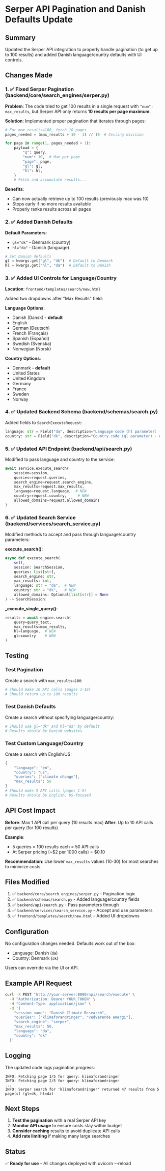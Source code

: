 # Serper API Pagination and Danish Defaults Update

## Summary

Updated the Serper API integration to properly handle pagination (to get up to 100 results) and added Danish language/country defaults with UI controls.

## Changes Made

### 1. ✅ Fixed Serper Pagination (backend/core/search_engines/serper.py)

**Problem**: The code tried to get 100 results in a single request with `"num": max_results`, but Serper API only returns **10 results per page maximum**.

**Solution**: Implemented proper pagination that iterates through pages:
```python
# For max_results=100, fetch 10 pages
pages_needed = (max_results + 10 - 1) // 10  # Ceiling division

for page in range(1, pages_needed + 1):
    payload = {
        "q": query,
        "num": 10,  # Max per page
        "page": page,
        "gl": gl,
        "hl": hl,
    }
    # Fetch and accumulate results...
```

**Benefits**:
- Can now actually retrieve up to 100 results (previously max was 10)
- Stops early if no more results available
- Properly ranks results across all pages

### 2. ✅ Added Danish Defaults

**Default Parameters**:
- `gl="dk"` - Denmark (country)
- `hl="da"` - Danish (language)

```python
# Set Danish defaults
gl = kwargs.get("gl", "dk")  # Default to Denmark
hl = kwargs.get("hl", "da")  # Default to Danish
```

### 3. ✅ Added UI Controls for Language/Country

**Location**: `frontend/templates/search/new.html`

Added two dropdowns after "Max Results" field:

**Language Options**:
- Danish (Dansk) - **default**
- English
- German (Deutsch)
- French (Français)
- Spanish (Español)
- Swedish (Svenska)
- Norwegian (Norsk)

**Country Options**:
- Denmark - **default**
- United States
- United Kingdom
- Germany
- France
- Sweden
- Norway

### 4. ✅ Updated Backend Schema (backend/schemas/search.py)

Added fields to `SearchExecuteRequest`:
```python
language: str = Field("da", description="Language code (hl parameter) - defaults to Danish")
country: str = Field("dk", description="Country code (gl parameter) - defaults to Denmark")
```

### 5. ✅ Updated API Endpoint (backend/api/search.py)

Modified to pass language and country to the service:
```python
await service.execute_search(
    session=session,
    queries=request.queries,
    search_engine=request.search_engine,
    max_results=request.max_results,
    language=request.language,  # NEW
    country=request.country,     # NEW
    allowed_domains=request.allowed_domains
)
```

### 6. ✅ Updated Search Service (backend/services/search_service.py)

Modified methods to accept and pass through language/country parameters:

**execute_search()**:
```python
async def execute_search(
    self,
    session: SearchSession,
    queries: list[str],
    search_engine: str,
    max_results: int,
    language: str = "da",  # NEW
    country: str = "dk",   # NEW
    allowed_domains: Optional[list[str]] = None
) -> SearchSession:
```

**_execute_single_query()**:
```python
results = await engine.search(
    query=query_text,
    max_results=max_results,
    hl=language,  # NEW
    gl=country    # NEW
)
```

## Testing

### Test Pagination

Create a search with `max_results=100`:
```python
# Should make 10 API calls (pages 1-10)
# Should return up to 100 results
```

### Test Danish Defaults

Create a search without specifying language/country:
```python
# Should use gl="dk" and hl="da" by default
# Results should be Danish websites
```

### Test Custom Language/Country

Create a search with English/US:
```python
{
    "language": "en",
    "country": "us",
    "queries": ["climate change"],
    "max_results": 50
}
# Should make 5 API calls (pages 1-5)
# Results should be English, US-focused
```

## API Cost Impact

**Before**: Max 1 API call per query (10 results max)
**After**: Up to 10 API calls per query (for 100 results)

**Example**:
- 5 queries × 100 results each = 50 API calls
- At Serper pricing (~$2 per 1000 calls) = $0.10

**Recommendation**: Use lower `max_results` values (10-30) for most searches to minimize costs.

## Files Modified

1. ✅ `backend/core/search_engines/serper.py` - Pagination logic
2. ✅ `backend/schemas/search.py` - Added language/country fields
3. ✅ `backend/api/search.py` - Pass parameters through
4. ✅ `backend/services/search_service.py` - Accept and use parameters
5. ✅ `frontend/templates/search/new.html` - Added UI dropdowns

## Configuration

No configuration changes needed. Defaults work out of the box:
- Language: Danish (`da`)
- Country: Denmark (`dk`)

Users can override via the UI or API.

## Example API Request

```bash
curl -X POST "http://your-server:8080/api/search/execute" \
  -H "Authorization: Bearer YOUR_TOKEN" \
  -H "Content-Type: application/json" \
  -d '{
    "session_name": "Danish Climate Research",
    "queries": ["klimaforandringer", "vedvarende energi"],
    "search_engine": "serper",
    "max_results": 50,
    "language": "da",
    "country": "dk"
  }'
```

## Logging

The updated code logs pagination progress:
```
INFO: Fetching page 1/5 for query: klimaforandringer
INFO: Fetching page 2/5 for query: klimaforandringer
...
INFO: Serper search for 'klimaforandringer' returned 47 results from 5 page(s) (gl=dk, hl=da)
```

## Next Steps

1. **Test the pagination** with a real Serper API key
2. **Monitor API usage** to ensure costs stay within budget
3. **Consider caching** results to avoid duplicate API calls
4. **Add rate limiting** if making many large searches

## Status

✅ **Ready for use** - All changes deployed with uvicorn --reload
